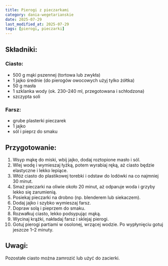 ```yaml
---
title: Pierogi z pieczarkami
category: dania-wegetarianskie
date: 2025-07-29
last_modified_at: 2025-07-29
tags: [pierogi, pieczarki]
---
```


## Składniki:
### Ciasto:
- 500 g mąki pszennej (tortowa lub zwykła)
- 1 jajko średnie (do pierogów owocowych użyj tylko żółtka)
- 50 g masła
- 1 szklanka wody (ok. 230–240 ml, przegotowana i schłodzona)
- szczypta soli

### Farsz:
- grube plasterki pieczarek
- 1 jajko
- sól i pieprz do smaku

## Przygotowanie:
1. Wsyp mąkę do miski, wbij jajko, dodaj roztopione masło i sól.
2. Wlej wodę i wymieszaj łyżką, potem wyrabiaj ręką, aż ciasto będzie elastyczne i lekko lepiące.
3. Włóż ciasto do plastikowej torebki i odstaw do lodówki na co najmniej 30 minut.
4. Smaż pieczarki na oliwie około 20 minut, aż odparuje woda i grzyby lekko się zarumienią.
5. Posiekaj pieczarki na drobno (np. blenderem lub siekaczem).
6. Dodaj jajko i szybko wymieszaj farsz.
7. Dopraw solą i pieprzem do smaku.
8. Rozwałkuj ciasto, lekko podsypując mąką.
9. Wycinaj krążki, nakładaj farsz i sklejaj pierogi.
10. Gotuj pierogi partiami w osolonej, wrzącej wodzie. Po wypłynięciu gotuj jeszcze 1–2 minuty.

## Uwagi:
Pozostałe ciasto można zamrozić lub użyć do zacierki.
